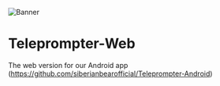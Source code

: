 ![Banner](https://user-images.githubusercontent.com/61984103/122685835-92445f80-d216-11eb-805b-abc5d011533a.png)
# Teleprompter-Web

The web version for our Android app (https://github.com/siberianbearofficial/Teleprompter-Android)
